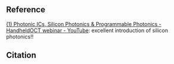 





## Reference

[(1) Photonic ICs, Silicon Photonics & Programmable Photonics - HandheldOCT webinar - YouTube](https://www.youtube.com/watch?v=CBhdLTTbYoM&ab_channel=PhotonicsResearchGroup-UGent-imec):  excellent introduction of silicon photonics!!



## Citation

